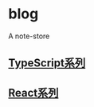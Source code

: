 # blog

A note-store

## [TypeScript系列]('./TypeScript/README.md')

## [React系列]('./React.README.md')